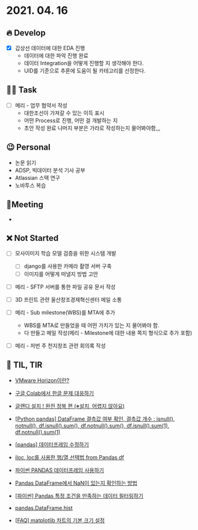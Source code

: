# 2021. 04. 16

## 🔥 Develop

- [x] 갑상선 데이터에 대한 EDA 진행 
  * 데이터에 대한 파악 진행 완료
  * 데이터 Integration을 어떻게 진행할 지 생각해야 한다.
  * UID를 기준으로 추론에 도움이 될 카테고리를 선정한다.



##  🏳‍🌈 Task

- [ ] 메리 - 업무 협약서 작성
  - 대한조선이 가져갈 수 있는 이득 표시
  - 어떤 Process로 진행, 어떤 걸 개발하는 지
  - 초안 작성 완료 나머지 부분은 가라로 작성하는지 물어봐야함,,,



## 😉 Personal

* 논문 읽기
* ADSP, 빅데이터 분석 기사 공부
* Atlassian 스택 연구
* 노바투스 복습




## :dizzy: ​Meeting

* 



## ❌ Not Started

- [ ] 모사이미지 학습 모델 검증을 위한 시스템 개발

  - [ ] django를 사용한 카메라 촬영 서버 구축
  - [ ] 이미지를 어떻게 떠낼지 방법 고안

- [ ] 메리 - SFTP 서버를 통한 파일 공유 문서 작성

- [ ] 3D 프린트 관련 울산창조경제혁신센터 메일 소통

- [ ] 메리 - Sub milestone(WBS)를 MTA에 추가

  * WBS를 MTA로 만들었을 때 어떤 가치가 있는 지 물어봐야 함.
  * 다 만들고 메일 작성(메리 - Milestone에 대한 내용 쪽지 형식으로 추가 포함)


- [ ] 메리 - 저번 주 천지창조 관련 회의록 작성



## 📸 TIL, TIR

* [VMware Horizon이란?](https://www.vmware.com/kr/products/horizon.html)

* [구글 Colab에서 한글 문제 대응하기](https://pinkwink.kr/1255)

* [글랜디 설치 ! 완전 정복 편 (※설치, 어렵지 않아요)](https://blog.naver.com/thyroscope/222215650592)

* [[Python pandas] DataFrame 결측값 여부 확인, 결측값 개수 : isnull(), notnull(), df.isnull().sum(), df.notnull().sum(), df.isnull().sum(1), df.notnull().sum(1)](https://rfriend.tistory.com/260)

* [[pandas] 데이터프레임 수정하기](http://hleecaster.com/python-pandas-modifying-dataframes/)

* [iloc, loc를 사용한 행/열 선택법 from Pandas df](https://azanewta.tistory.com/34)

* [파이썬 PANDAS 데이터프레임 사용하기](https://www.opentutorials.org/module/3873)

* [Pandas DataFrame에서 NaN이 있는지 확인하는 방법](https://www.delftstack.com/ko/howto/python-pandas/how-to-check-if-nan-exisits-in-pandas-dataframe/)

* [[파이썬] Pandas 특정 조건을 만족하는 데이터 필터링하기](https://hogni.tistory.com/9)

* [pandas.DataFrame.hist](https://pandas.pydata.org/docs/reference/api/pandas.DataFrame.hist.html)

* [[FAQ\] matplotlib 차트의 기본 크기 설정](https://financedata.github.io/posts/faq_matplotlib_default_chart_size.html#)